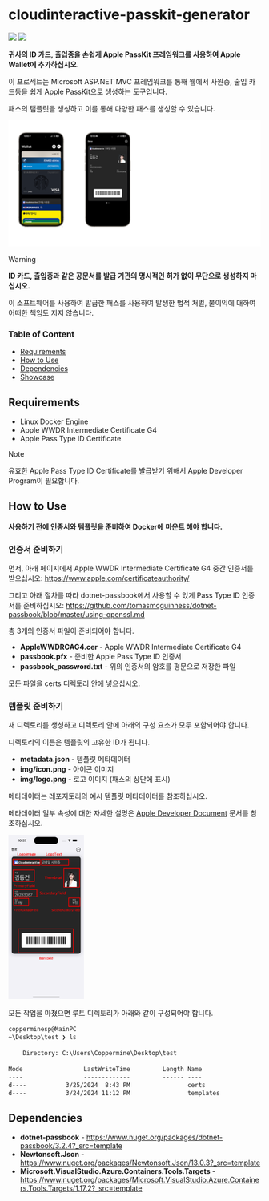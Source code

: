 # cloudinteractive-passkit-generator
<img src="https://img.shields.io/badge/Docker-2496ED?style=for-the-badge&logo=Docker&logoColor=white"> <img src="https://img.shields.io/badge/ASP.NET-512BD4?style=for-the-badge&logo=blazor&logoColor=white">

**귀사의 ID 카드, 출입증을 손쉽게 Apple PassKit 프레임워크를 사용하여 Apple Wallet에 추가하십시오.**

이 프로젝트는 Microsoft ASP.NET MVC 프레임워크를 통해 웹에서 사원증, 출입 카드등을 쉽게 Apple PassKit으로 생성하는 도구입니다.

패스의 탬플릿을 생성하고 이를 통해 다양한 패스를 생성할 수 있습니다.

<img src="img/title.png" style="">

>[!WARNING]
>**ID 카드, 출입증과 같은 공문서를 발급 기관의 명시적인 허가 없이 무단으로 생성하지 마십시오.**
>
> 이 소프트웨어를 사용하여 발급한 패스를 사용하여 발생한 법적 처벌, 불이익에 대하여 어떠한 책임도 지지 않습니다.

### Table of Content
- [Requirements](#requirements)
- [How to Use](#how-to-use)
- [Dependencies](#dependencies)
- [Showcase](#showcase)

## Requirements

- Linux Docker Engine
- Apple WWDR Intermediate Certificate G4
- Apple Pass Type ID Certificate

>[!NOTE]
>유효한 Apple Pass Type ID Certificate를 발급받기 위해서 Apple Developer Program이 필요합니다.

## How to Use
**사용하기 전에 인증서와 템플릿을 준비하여 Docker에 마운트 해야 합니다.**

### 인증서 준비하기
먼저, 아래 페이지에서 Apple WWDR Intermediate Certificate G4 중간 인증서를 받으십시오:
https://www.apple.com/certificateauthority/

그리고 아래 절차를 따라 dotnet-passbook에서 사용할 수 있게 Pass Type ID 인증서를 준비하십시오:
https://github.com/tomasmcguinness/dotnet-passbook/blob/master/using-openssl.md

총 3개의 인증서 파일이 준비되어야 합니다.
- **AppleWWDRCAG4.cer** - Apple WWDR Intermediate Certificate G4
- **passbook.pfx** - 준비한 Apple Pass Type ID 인증서
- **passbook_password.txt** - 위의 인증서의 암호를 평문으로 저장한 파일

모든 파일을 certs 디렉토리 안에 넣으십시오.

### 템플릿 준비하기
새 디렉토리를 생성하고 디렉토리 안에 아래의 구성 요소가 모두 포함되어야 합니다.

디렉토리의 이름은 템플릿의 고유한 ID가 됩니다.

- **metadata.json** - 템플릿 메타데이터
- **img/icon.png** - 아이콘 이미지
- **img/logo.png** - 로고 이미지 (패스의 상단에 표시)

메타데이터는 레포지토리의 예시 템플릿 메타데이터를 참조하십시오.

메타데이터 일부 속성에 대한 자세한 설명은 [Apple Developer Document](https://developer.apple.com/documentation/walletpasses/pass) 문서를 참조하십시오.

<img src="img/template_description.png" style="width: 30%">

모든 작업을 마쳤으면 루트 디렉토리가 아래와 같이 구성되어야 합니다.
```
copperminesp@MainPC                                                                    
~\Desktop\test ❯ ls

    Directory: C:\Users\Coppermine\Desktop\test

Mode                 LastWriteTime         Length Name
----                 -------------         ------ ----
d----           3/25/2024  8:43 PM                certs
d----           3/24/2024 11:12 PM                templates
```

## Dependencies
- **dotnet-passbook** - https://www.nuget.org/packages/dotnet-passbook/3.2.4?_src=template
- **Newtonsoft.Json** - https://www.nuget.org/packages/Newtonsoft.Json/13.0.3?_src=template
- **Microsoft.VisualStudio.Azure.Containers.Tools.Targets** - https://www.nuget.org/packages/Microsoft.VisualStudio.Azure.Containers.Tools.Targets/1.17.2?_src=template
